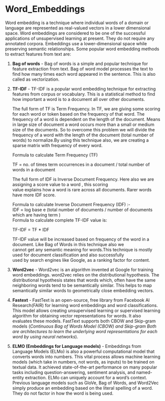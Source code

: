 # Word_Embeddings
Word embedding is a technique where individual words of a domain or language are represented as real-valued vectors in a lower dimensional space. Word embeddings are considered to be one of the successful applications of unsupervised learning at present. They do not require any annotated corpora. Embeddings use a lower-dimensional space while preserving semantic relationships.
Some popular word embedding methods to extract features from text are:

1. **Bag of words** - Bag of words is a simple and popular technique for feature extraction from text. Bag of word model processes the text to find how many times each word appeared in the sentence. This is also called as vectorization.  

2. **TF-IDF** - TF-IDF is a popular word embedding technique for extracting features from corpus or vocabulary. This is a statistical method to find how important a word is to a document all over other documents.   

    The full form of TF is Term Frequency. In TF, we are giving some scoring for each word or token based on the frequency of that word. The frequency of a word is dependent on the length of the document. Means in large size of document a word occurs more than a small or medium size of the documents. So to overcome this problem we will divide the frequency of a word with the length of the document (total number of words) to normalize.By using this technique also, we are creating a sparse matrix with frequency of every word.
    
    Formula to calculate Term Frequency (TF)
    
    TF = no. of times term occurrences in a document / total number of words in a document  
    
    The full form of IDF is Inverse Document Frequency. Here also we are assigning  a score value  to a word , this scoring  
    value explains how a word is rare across all documents. Rarer words have more IDF score.

    Formula to calculate Inverse Document Frequency (IDF) :-  
    IDF = log base e (total number of documents / number of documents which are having term )  
    Formula to calculate complete TF-IDF value is:

    TF-IDF  = TF * IDF  
    
    TF-IDF value will be increased based on frequency of the word in a document. Like Bag of Words in this technique also we  
    cannot get any semantic meaning for words.This technique is mostly used for document classification and also successfully  
    used by search engines like Google, as a ranking factor for content. 


3. **Word2vec** - Word2vec is an algorithm invented at Google for training word embeddings. word2vec relies on the distributional hypothesis. The distributional hypothesis states that words which, often have the same neighboring words tend to be semantically similar. This helps to map semantically similar words to geometrically close embedding vectors.  

4. **Fastext** - FastText is an open-source, free library from Facebook AI Research(FAIR) for learning word embeddings and word classifications. This model allows creating unsupervised learning or supervised learning algorithm for obtaining vector representations for words. It also evaluates these models. FastText supports both CBOW and Skip-gram models (*Continuous Bag of Words Model (CBOW) and Skip-gram Both are architectures to learn the underlying word representations for each word by using neural networks*).

5. **ELMO (Embeddings for Language models)** - Embeddings from Language Models (ELMo) is also a powerful computational model that converts words into numbers. This vital process allows machine learning models (which take in numbers, not words, as inputs) to be trained on textual data. It achieved state-of-the-art performance on many popular tasks including question-answering, sentiment analysis, and named-entity extraction. ELMo can uniquely account for a word’s context. Previous language models such as GloVe, Bag of Words, and Word2Vec simply produce an embedding based on the literal spelling of a word. They do not factor in how the word is being used.   
